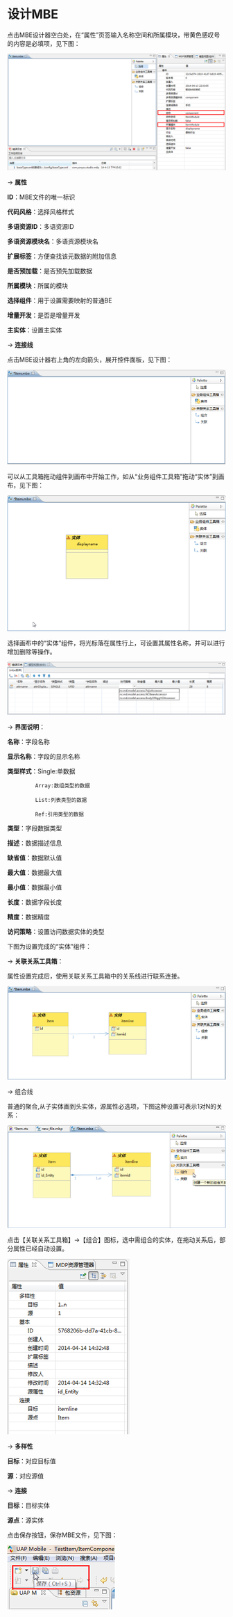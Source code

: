 # 设计MBE

点击MBE设计器空白处，在“属性”页签输入名称空间和所属模块，带黄色感叹号的内容是必填项，见下图：

![](/articles/studio/6-/images/image58.png)

→ **属性**

**ID**：MBE文件的唯一标识

**代码风格**：选择风格样式

**多语资源ID**：多语资源ID

**多语资源模块名**：多语资源模块名

**扩展标签**：方便查找该元数据的附加信息

**是否预加载**：是否预先加载数据

**所属模块**：所属的模块

**选择组件**：用于设置需要映射的普通BE

**增量开发**：是否是增量开发

**主实体**：设置主实体

→ **连接线**

点击MBE设计器右上角的左向箭头，展开控件面板，见下图：

![](/articles/studio/6-/images/image59.png)

可以从工具箱拖动组件到画布中开始工作，如从“业务组件工具箱”拖动“实体”到画布，见下图：

![](/articles/studio/6-/images/image60.png)

选择画布中的“实体”组件，将光标落在属性行上，可设置其属性名称，并可以进行增加删除等操作。

![](/articles/studio/6-/images/image61.png)

→ **界面说明**：

**名称**：字段名称

**显示名称**：字段的显示名称

**类型样式**：Single:单数据

             Array:数组类型的数据

             List:列表类型的数据

             Ref:引用类型的数据


**类型**：字段数据类型

**描述**：数据描述信息

**缺省值**：数据默认值

**最大值**：数据最大值

**最小值**：数据最小值

**长度**：数据字段长度

**精度**：数据精度

**访问策略**：设置访问数据实体的类型

下图为设置完成的“实体”组件：

→ **关联关系工具箱**：

属性设置完成后，使用关联关系工具箱中的关系线进行联系连接。

![](/articles/studio/6-/images/image62.png)

→ 组合线 

普通的聚合,从子实体画到头实体，源属性必选项，下图这种设置可表示1对N的关系：

![](/articles/studio/6-/images/image63.png)

点击【关联关系工具箱】->【组合】图标，选中需组合的实体，在拖动关系后，部分属性已经自动设置。

![](/articles/studio/6-/images/image64.png)

→ **多样性**

  **目标**：对应目标值

  **源**：对应源值

→ **连接**

  **目标**：目标实体

  **源点**：源实体

点击保存按钮，保存MBE文件，见下图：

![](/articles/studio/6-/images/image65.png)






